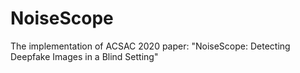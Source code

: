 # NoiseScope
The implementation of ACSAC 2020 paper: "NoiseScope: Detecting Deepfake Images in a Blind Setting"
